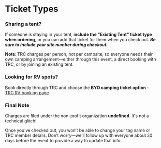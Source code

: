 # Ticket Types

### Sharing a tent?
If someone is staying in your tent, **include the "Existing Tent" ticket type when ordering**, or you can add that ticket for them when you check out. ***Be sure to include your site number during checkout.***

**Note**: TRC charges per person, not per campsite, so everyone needs their own camping arrangement—either through this event, a direct booking with TRC, or by joining an existing tent.

### Looking for RV spots?
Book directly through TRC and choose the **BYO camping ticket option** - [TRC RV booking page](https://www.camptrc.org/RV-Reservations-(NEW!))


### Final Note

Charges are filed under the non-profit organization **undefined**. It's not a technical glitch!

Once you’ve checked out, you won’t be able to change your tag name or TRC member details. Don’t worry—we’ll follow up with everyone about 30 days before the event to provide a way to update that info.